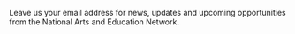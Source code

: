 Leave us your email address for news, updates and upcoming opportunities from the National Arts and Education Network.
